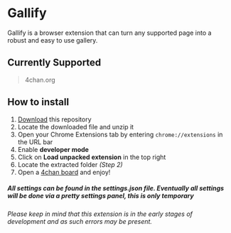 # Gallify
Gallify is a browser extension that can turn any supported page into a robust and easy to use gallery.

## Currently Supported
> 4chan.org

## How to install
1. [Download](https://github.com/lauchlan105/gallify/archive/master.zip) this repository
2. Locate the downloaded file and unzip it
3. Open your Chrome Extensions tab by entering `chrome://extensions` in the URL bar
4. Enable **developer mode**
5. Click on **Load unpacked extension** in the top right
6. Locate the extracted folder   _(Step 2)_
7. Open a [4chan board](http://www.4chan.org/) and enjoy!

##### All settings can be found in the settings.json file. Eventually all settings will be done via a pretty settings panel, this is only temporary

###### Please keep in mind that this extension is in the early stages of development and as such errors may be present.
